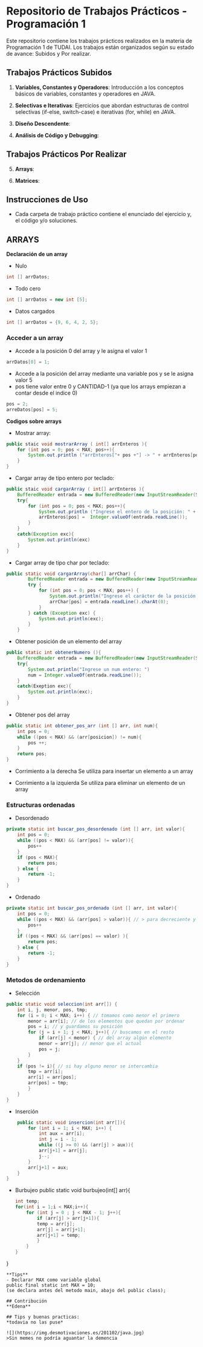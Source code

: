 # Repositorio de Trabajos Prácticos - Programación 1

Este repositorio contiene los trabajos prácticos realizados en la materia de Programación 1 de TUDAI. 
Los trabajos están organizados según su estado de avance: Subidos y Por realizar.

## Trabajos Prácticos Subidos

1. **Variables, Constantes y Operadores**: Introducción a los conceptos básicos de variables, constantes y operadores en JAVA.

2. **Selectivas e Iterativas**: Ejercicios que abordan estructuras de control selectivas (if-else, switch-case) e iterativas (for, while) en JAVA.

3. **Diseño Descendente**: 

4. **Análisis de Código y Debugging**: 

## Trabajos Prácticos Por Realizar

5. **Arrays**: 

6. **Matrices**: 

## Instrucciones de Uso

- Cada carpeta de trabajo práctico contiene el enunciado del ejercicio y, el código y/o soluciones. 

## ARRAYS

**Declaración de un array**

- Nulo
```java
int [] arrDatos;
```
- Todo cero
```java
int [] arrDatos = new int [5];
```
- Datos cargados
```java
int [] arrDatos = {9, 6, 4, 2, 5};
```
### **Acceder a un array**

- Accede a la posición 0 del array y le asigna el valor 1
```java
arrDatos[0] = 1;
```
- Accede a la posición del array mediante una variable pos y se le asigna valor 5
- pos tiene valor entre 0 y CANTIDAD-1 (ya que los arrays empiezan a contar desde el indice 0)
```java
pos = 2;
arreDatos[pos] = 5;
```
**Codigos sobre arrays**

- Mostrar array:
```java
public staic void mostrarArray ( int[] arrEnteros ){
    for (int pos = 0; pos < MAX; pos++){
        System.out.println ("arrEnteros["+ pos +"] -> " + arrEnteros[pos]);
    }
}
```
- Cargar array de tipo entero por teclado:
```java
public staic void cargarArray ( int[] arrEnteros ){
    BufferedReader entrada = new BufferedReader(new InputStreamReader(System.in));
    try{
        for (int pos = 0; pos < MAX; pos++){
            System.out.println ("Ingrese el entero de la posición: " + pos);
            arrEnteros[pos] =  Integer.valueOf(entrada.readLine());
        }
    }
    catch(Exception exc){
        System.out.println(exc)
    }
}
```
- Cargar array de tipo char por teclado:
```java
public static void cargarArray(char[] arrChar) {
        BufferedReader entrada = new BufferedReader(new InputStreamReader(System.in));
        try {
            for (int pos = 0; pos < MAX; pos++) {
                System.out.println("Ingrese el carácter de la posición: " + pos);
                arrChar[pos] = entrada.readLine().charAt(0); 
            }
        } catch (Exception exc) {
            System.out.println(exc);
        }
    }
```
- Obtener posición de un elemento del array
```java
public static int obtenerNumero (){
    BufferedReader entrada = new BufferedReader(new InputStreamReader(System.in));
    try{
        System.out.println("Ingrese un num entero: ")
        num = Integer.valueOf(entrada.readLine());
    }
    catch(Exeption exc){
        System.out.println(exc);
    }
}
```
- Obtener pos del array
```java
public static int obtener_pos_arr (int [] arr, int num){
    int pos = 0;
    while ((pos < MAX) && (arr[posicion]) != num){
        pos ++;
    }
    return pos;
}
```
- Corrimiento a la derecha
Se utiliza para insertar un elemento a un array

- Corrimiento a la izquierda
Se utiliza para eliminar un elemento de un array

### **Estructuras ordenadas**
- Desordenado
```java
private static int buscar_pos_desordenado (int [] arr, int valor){
    int pos = 0;
    while ((pos < MAX) && (arr[pos] != valor)){
        pos++
    }
    if (pos < MAX){
        return pos;
    } else {
        return -1;
    }
}
```
- Ordenado
```java
private static int buscar_pos_ordenado (int [] arr, int valor){
    int pos = 0;
    while ((pos < MAX) && (arr[pos] > valor)){ // > para decreciente y < para creciente
        pos++
    }
    if ((pos < MAX) && (arr[pos] == valor) ){
        return pos;
    } else {
        return -1;
    }
}
```
### **Metodos de ordenamiento**
- Selección
```java
public static void seleccion(int arr[]) {
    int i, j, menor, pos, tmp;
    for (i = 0; i < MAX; i++) { // tomamos como menor el primero
        menor = arr[i]; // de los elementos que quedan por ordenar
        pos = i; // y guardamos su posición
        for (j = i + 1; j < MAX; j++){ // buscamos en el resto
            if (arr[j] < menor) { // del array algún elemento
            menor = arr[j]; // menor que el actual
            pos = j;
        }
    }
    if (pos != i){ // si hay alguno menor se intercambia
        tmp = arr[i];
        arr[i] = arr[pos];
        arr[pos] = tmp;
        }
    }
}
```
- Inserción
```java
    public static void insercion(int arr[]){
        for (int i = 1; i < MAX; i++) {
            int aux = arr[i];
            int j = i - 1;
            while ((j >= 0) && (arr[j] > aux)){
            arr[j+1] = arr[j];
            j--;
        }           
        arr[j+1] = aux;
    }
}
```
- Burbujeo
public static void burbujeo(int[] arr){
    ```java
    int temp;
    for(int i = 1;i < MAX;i++){
        for (int j = 0 ; j < MAX - 1; j++){
            if (arr[j] > arr[j+1]){
            temp = arr[j];
            arr[j] = arr[j+1];
            arr[j+1] = temp;
            }
        }
    }
}
```
**Tips**
- Declarar MAX como variable global
public final static int MAX = 10;
(se declara antes del metodo main, abajo del public class);

## Contribución
**Edena**

## Tips y buenas practicas:
*todavia no las puse*

![](https://img.desmotivaciones.es/201102/java.jpg)
>Sin memes no podría aguantar la demencia
